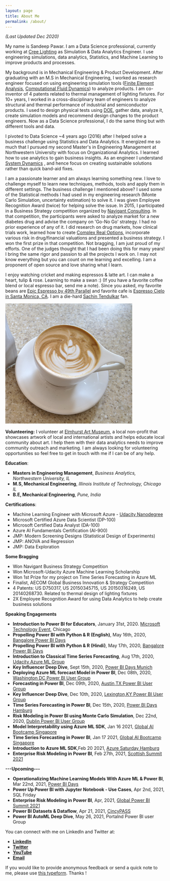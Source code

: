```yaml
---
layout: page
title: About Me
permalink: /about/
---
```

*(Last Updated Dec 2020)*

My name is Sandeep Pawar. I am a Data Science professional, currently working at [Cree Lighting](https://www.creelighting.com/) as Simulation & Data Analytics Engineer. I use engineering simulations, data analytics, Statistics, and Machine Learning to improve products and processes. 

My background is in Mechanical Engineering & Product Development. After graduating with an M.S in Mechanical Engineering, I worked as research engineer focused on using engineering simulation tools  ([Finite Element Analysis](https://en.wikipedia.org/wiki/Finite_element_method), [Computational Fluid Dynamics](https://www.simscale.com/docs/simwiki/cfd-computational-fluid-dynamics/what-is-cfd-computational-fluid-dynamics/)) to analyze products. I am co-inventor of 4 patents related to thermal management of lighting fixtures. For 10+ years, I worked in a cross-disciplinary team of engineers to analyze structural and thermal performance of industrial and semiconductor products. I used to design physical tests using [DOE](https://asq.org/quality-resources/design-of-experiments), gather data, analyze it, create simulation models and recommend design changes to the product engineers. Now as a Data Science professional, I do the same thing but with different tools and data.

I pivoted to Data Science ~4 years ago (2016) after I helped solve a business challenge using Statistics and Data Analytics. It energized me so much that I pursued my second Master's in Engineering Management at Northwestern University with focus on Organizational Analytics. I learned how to use analytics to gain business insights.  As an engineer I understand [System Dynamics](https://en.wikipedia.org/wiki/System_dynamics) , and hence focus on creating sustainable solutions rather than quick band-aid fixes. 

I am a passionate learner and am always learning something new. I love to challenge myself to learn new techniques, methods, tools and apply them in different settings. The business challenge I mentioned above? I used some of the Statistical methods I had used in my engineering research (Monte Carlo Simulation, uncertainty estimation) to solve it. I was given Employee Recognition Award (twice) for helping solve the issue.  In 2015, I participated in a Business Strategy competition organized by [Navigant Consulting](https://en.wikipedia.org/wiki/Navigant_Consulting). In that competition, the participants were asked to analyze market for a new diabetes drug and advise the company on 'Go-No Go' strategy. I had no prior experience of any of it. I did research on drug markets, how clinical trials work, learned how to create [Complex Real Options](https://hbr.org/2004/03/a-real-world-way-to-manage-real-options), incorporate various risk in drug/financial valuations and presented a business strategy. I won the first prize in that competition. Not bragging, I am just proud of my efforts. One of the judges thought that I had been doing this for many years! I bring the same rigor and passion to all the projects I work on. I may not know everything but you can count on me learning and excelling. I am a proponent of open source and love sharing what I learn.

I enjoy watching cricket and making espressos & latte art. I can make a heart, tulip & rose. Learning to make a swan :) (If you have a favorite coffee blend or local espresso bar, send me a note). Since you asked, my favorite beans are [Epic Espresso by 49th Parallel](https://49thcoffee.com/products/epic-espresso-soe) and favorite cafe is [Espresso Cielo in Santa Monica, CA](https://espressocielo.com/).  I am a die-hard [Sachin Tendulkar](https://en.wikipedia.org/wiki/Sachin_Tendulkar) fan.

<img src="https://raw.githubusercontent.com/pawarbi/blog/master/images/IMG_20200416_161323.jpg" alt="My Latte Art" width="400"/>

 **Volunteering:**
 I volunteer at [Elmhurst Art Museum](https://www.elmhurstartmuseum.org/), a local non-profit that showcases artwork of local and international artists and helps educate local community about art. I help them with their data analytics needs to improve community outreach and marketing. I am always looking for volunteering opportunities so feel free to get in touch with me if I can be of any help. 
 
**Education**:
 - **Masters in Engineering Management**, *Business Analytics, Northwestern University, IL*
 - **M.S, Mechanical Engineering**, *Illinois Institute of Technology, Chicago IL*
 - **B.E, Mechanical Engineering**, *Pune, India*

 
**Certifications**:
 - Machine Learning Engineer with Microsoft Azure - [Udacity Nanodegree](https://s3-us-west-2.amazonaws.com/udacity-printer/production/certificates/f184bcbe-c13a-4dee-baea-9b2c608a3fe1.svg)
 - Microsoft Certified Azure Data Scientist (DP-100)
 - Microsoft Certified Data Analyst (DA-100)
 - Azure AI Fundamentals Certification (AI-900)
 - JMP: Modern Screening Designs (Statistical Design of Experiments)
 - JMP: ANOVA and Regression
 - JMP: Data Exploration
 
 **Some Bragging**
 - Won Navigant Business Strategy Competition 
 - Won Microsoft-Udacity Azure Machine Learning Scholarship
 - Won 1st Prize for my project on Time Series Forecasting in Azure ML
 - Finalist, AECOM Global Business Innovation & Strategy Competition
 - 4 Patents: US D750317, US 20150345715, US 20150316249, US 20140268730. Related to thermal design of lighting fixtures 
 - 2X Employee Recognition Award for using Data Analytics to help create business solutions
 
 **Speaking Engagements**
 - **Introduction to Power BI for Educators**, January 31st, 2020. [Microsoft Technology Event](https://twitter.com/PawarBI/status/1223350259591663616), Chicago
 - **Propelling Power BI with Python & R (English)**, May 16th, 2020, [Bangalore Power BI Days](https://www.powerbidays.com/virtualevent/bangalore-power-bi-days-2020-05-16/)
 - **Propelling Power BI with Python & R (Hindi)**, May 17th, 2020, [Bangalore Power BI Days](https://www.powerbidays.com/virtualevent/bangalore-power-bi-days-2020-05-17/)
 - **Introduction to Classical Time Series Forecasting**, Aug 17th, 2020, [Udacity Azure ML Group](https://youtu.be/2G6glc5Act8)
 - **Key Influencer Deep Dive**, Sept 15th, 2020, [Power BI Days Munich](https://www.powerbidays.com/virtualevent/munich-power-bi-days-2020-09-15/)
 - **Deploying Azure ML forecast Model in Power BI**, Dec 08th, 2020, [Washington DC Power BI User Group](https://youtu.be/aOAbTv1S0XY?t=2017)
 - **Forecasting in Power BI**, Dec 09th, 2020, [Austin,TX Power BI User Group](https://www.meetup.com/Austin-Power-BI-User-Group/events/274513479/)
 - **Key Influencer Deep Dive**, Dec 10th, 2020, [Lexington,KY Power BI User Group](https://cutt.ly/key_influencer)
 - **Time Series Forecasting in Power BI**, Dec 15th, 2020, [Power BI Days Hamburg](https://www.powerbidays.com/virtualevent/virtual-hamburg-power-bi-days-2020-12-15/)
  - **Risk Modeling in Power BI using Monte Carlo Simulation**, Dec 22nd, 2020, [Dublin Power BI User Group](https://www.meetup.com/DublinPUG/events/273906186/)
  - **Model Interpretability using Azure ML SDK**, Jan 16 2021, [Global AI Bootcamp Singapore](http://www.aibootcampsg.com/)
  - **Time Series Forecasting in Power BI**, Jan 17 2021, [Global AI Bootcamp Singapore](http://www.aibootcampsg.com/)  
  - **Introduction to Azure ML SDK**,Feb 20 2021,  [Azure Saturday Hamburg](https://www.eventleaf.com/azuresaturdayhamburg#ss)
  - **Enterprise Risk Modeling in Power BI**, Feb 27th, 2021, [Scottish Summit 2021](https://scottishsummit.com/scottish-summit-2021-sessions)


**---Upcoming---**


  - **Operationalizing Machine Learning Models With Azure ML & Power BI**, Mar 22nd, 2021, [Power BI Days](https://www.powerbidays.com/virtualevent/power-break-2021-03-22/)
  - **Power Up Power BI with Jupyter Notebook - Use Cases**, Apr 2nd, 2021, SQL Friday
  - **Enterprise Risk Modeling in Power BI**, Apr, 2021, [Global Power BI Summit 2021](https://globalpowerbisummit.com/?page_id=561)
  - **Power BI Datasets & Dataflow**, Apr 21, 2021, [CincyPASS](https://www.meetup.com/CincyPASS/events/257412506/)
  - **Power BI AutoML Deep Dive**, May 26, 2021, Portalnd Power BI user Group
  
  
  
 
 You can connect with me on LinkedIn and Twitter at:
- **[LinkedIn](https://cutt.ly/pawarbi-linkedin)**
- **[Twitter](https://cutt.ly/pawarbi-twitter)**
- **[YouTube](https://cutt.ly/pawarbi-youtube)**
- **[Email](pawarbi@outlook.com)**

If you would like to provide anonymous feedback or send a quick note to me, please use [this typeform](https://28ihumlqlhk.typeform.com/to/YZMLEaYN). Thanks !





